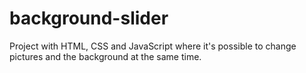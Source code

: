 # background-slider
Project with HTML, CSS and JavaScript where it's possible to change pictures and the background at the same time.




